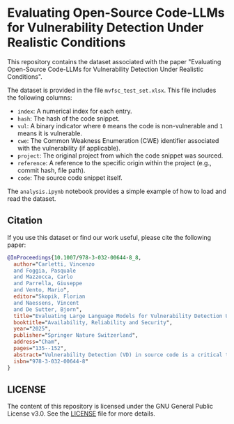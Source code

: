 # Evaluating Open-Source Code-LLMs for Vulnerability Detection Under Realistic Conditions

This repository contains the dataset associated with the paper "Evaluating Open-Source Code-LLMs for Vulnerability Detection Under Realistic Conditions".

The dataset is provided in the file `mvfsc_test_set.xlsx`. This file includes the following columns:

*   `index`: A numerical index for each entry.
*   `hash`: The hash of the code snippet.
*   `vul`: A binary indicator where `0` means the code is non-vulnerable and `1` means it is vulnerable.
*   `cwe`: The Common Weakness Enumeration (CWE) identifier associated with the vulnerability (if applicable).
*   `project`: The original project from which the code snippet was sourced.
*   `reference`: A reference to the specific origin within the project (e.g., commit hash, file path).
*   `code`: The source code snippet itself.

The `analysis.ipynb` notebook provides a simple example of how to load and read the dataset.


## Citation

If you use this dataset or find our work useful, please cite the following paper:

```bibtex
@InProceedings{10.1007/978-3-032-00644-8_8,
  author="Carletti, Vincenzo
  and Foggia, Pasquale
  and Mazzocca, Carlo
  and Parrella, Giuseppe
  and Vento, Mario",
  editor="Skopik, Florian
  and Naessens, Vincent
  and De Sutter, Bjorn",
  title="Evaluating Large Language Models for Vulnerability Detection Under Realistic Conditions",
  booktitle="Availability, Reliability and Security",
  year="2025",
  publisher="Springer Nature Switzerland",
  address="Cham",
  pages="135--152",
  abstract="Vulnerability Detection (VD) in source code is a critical task for ensuring the security of software systems, particularly in C/C++ languages, which are extensively adopted in safety-critical applications. The recent widespread adoption of Large Language Models (LLMs) for software engineering tasks has led to specialized open-source Code-LLMs, tailored to handle programming languages and code-specific challenges. Although these models have achieved promising results for VD through prompt engineering and fine-tuning strategies, existing studies often evaluate them in unrealistic settings, where test data comes from a similar distribution of training data. In this work, we present a comprehensive evaluation of open-source Code-LLMs for VD in C/C++ code, employing both prompt engineering and fine-tuning approaches. We introduce a novel benchmark dataset composed exclusively of functions extracted from real-world, production-level open-source projects, with the aim to conduct a more realistic analysis. Our results highlight the limitations of current Code-LLMs for VD when evaluated under a realistic setup, emphasizing the need for more robust and generalizable solutions for secure software development.",
  isbn="978-3-032-00644-8"
}
```


## LICENSE
The content of this repository is licensed under the GNU General Public License v3.0. See the [LICENSE](LICENSE) file for more details.
